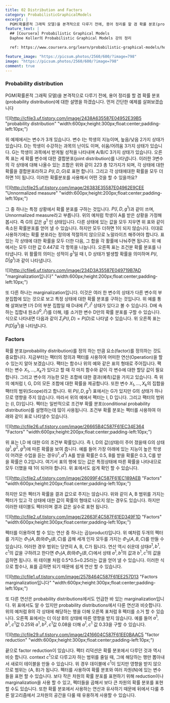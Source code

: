 ```yaml
---
title: 02 Distribution and Factors
category: ProbabilisticGraphicalModels
excerpt: |
  PGM(확률론적 그래픽 모델)을 본격적으로 다루기 전에, 용어 정리를 할 겸 확률 분포(probability distribution)에 대한 설명을 하겠습니다. 먼저 간단한 예제를 살펴보겠습니다
feature_text: |
  ## [Coursera] Probabilistic Graphical Models
  Daphne Koller의 Probabilistic Graphical Models 강의 정리

  ref: https://www.coursera.org/learn/probabilistic-graphical-models/home

feature_image: "https://picsum.photos/2560/600/?image=798"
image: "https://picsum.photos/2560/600/?image=798"
comment: true
---
```



### Probability distribution

PGM(확률론적 그래픽 모델)을 본격적으로 다루기 전에, 용어 정리를 할 겸 확률 분포(probability distribution)에 대한 설명을 하겠습니다. 먼저 간단한 예제를 살펴보겠습니다

![](http://cfile3.uf.tistory.com/image/2438A635587E04952E39B5 "probability distribution" "width:600px;height:300px;float:center;padding-left:10px;")

위 예제에서는 변수가 3개 있습니다. 변수 I는 학생의 지능이며, 높음/낮음 2가지 상태가 있습니다. D는 학생이 수강하는 과목의 난이도 이며, 쉬움/어려움 3가지 상태가 있습니다. G는 학생이 과목에서 받게될 성적을 나타내며 A/B/C 3가지 상태가 있습니다. 오른쪽 표는 세 확률 변수에 대한 결합분포(joint distribution)를 나타냅니다. 이러한 3변수의 각 상태에 대해 나올수 있는 조합은 위와 같이 2*2*3 총 12가지가 되며, 각 상태에 대한 확률을 결합분포라하고 $P(I, D, G)$로 표현 합니다. 그리고 각 상태에대한 확률을 모두 더하면 1이 됩니다. 이러한 확률분포를 사용해서 어떤 것을 할 수 있을까요?

![](http://cfile25.uf.tistory.com/image/26383E35587E04962E9CEE "Unnormalized measure" "width:600px;height:200px;float:center;padding-left:10px;")

그 중 하나는 특정 상황에서 확률 분포를 구하는 것입니다. $P(I, D, g^1)$과 같이 쓰며, Unnormalized measure라고 부릅니다. 위의 예처럼 학생이 A를 받은 상황을 가정해 봅시다. 즉 G의 값은 $g^1$ 인 상태입니다. 다른 상태에 있는 값을 모두 지우면 위 표와 같이 축소된 확률분포를 얻어 낼 수 있습니다. 하지만 모두 더하면 1이 되지 않습니다. 이대로 사용하기에는 확률 분포라는 정의에 적절하지 않으므로 노말라이즈 해주어야 합니다. 표있는 각 상태에 대한 확률을 모두 더한 다음, 그 합을 각 활률에 나눠주면 됩니다. 위 예에서는 모두 더한 값 0.447로 각 항목을 나눕니다. 오른쪽 표는 조건분 확률 분포를 나타냅니다. 위 활률의 의미는 성적이 $g^1$일 때 I, D 상태가 발생할 확률을 의미하며 $P(I, D | g^1)$과 같이 나타냅니다.   

![](http://cfile6.uf.tistory.com/image/234D3A35587E049719B7AD "marginalization입니다" "width:600px;height:200px;float:center;padding-left:10px;")

또 다른 하나는 marginalization입니다. 이것은 여러 한 변수의 상태가 다른 변수의 부분집합에 있는 것으로 보고 특정 상태에 대한 확률 분포를 구하는 것입니다. 위 예를 통해 살펴보면 I가 D의 부분 집합일 때 D내에 $I^0, I^1$ 상태가 있다고 볼 수 있습니다. D에 속하는 집합내 원소($I^0, I^1$)를 더해, I를 소거한 변수 D만의 확률 분포를 구할 수 있습니다. 식으로 나타내면 다음과 같이 $\Sigma_I P(I,D) = P(D)$로 나타낼 수 있습니다. 위 오른쪽 표는 $P(D | g^1)$을 나타냅니다.

### Factors

확률 분포(probability distribution)를 정의 하는 만큼 요소(factor)를 정의하는 것도 중요합니다.  지금부터는 팩터의 정의과 팩터를 사용하여 어떠한 연산(Operation)을 할 수 있는지 알아 보겠습니다. 팩터는 함수나 위의 예와 같은 표의 형태로 주어집니다. 팩터는 변수 $X_1, ..., X_k$가 있다고 할 때 각 마치 함수와 같이 각 변수에 대한 할당 값이 필요합니다. 그리고 변수의 가능한 모든 조합에 대한 결과(예측)값을 가지고 있습니다. 즉 위의 예처럼 I, G, D의 모든 조합에 대한 확률을 제공합니다. 또한 변수 $X_1, ..., X_k$의 집합을 팩터의 범위(Scope)라고 합니다. 위 $P(I, D, g^1)$ 표에서는 G가 있지만 G의 상태가 하나므로 영향을 주지 않습니다. 따라서 위의 예에서 펙터는 I, D 입니다. 그리고 팩터의 범위는 {I, D}입니다. 펙터는 일반적으로 조건부 확률 분포(conditional probability distribution)를 설명하는데 많이 사용됩니다. 조건부 확률 분포는 펙터를 사용하여 아래와 같이 표로 나타낼수 있습니다.  

![](http://cfile26.uf.tistory.com/image/26665B4C587F61EC34E364 "Factors" "width:600px;height:200px;float:center;padding-left:10px;")

위 표는 I,D 에 대한 G의 조건부 확률입니다. 즉 I, D의 값(상태)이 주어 졌을때 G의 상태($g^1, g^2, g^3$)에 따른 확률을 보여 줍니다. 예를 들어 가장 아래에 있는 지능이 높은 학생이 어려운 수업을 듣는 경우($i^1, d^1$) A를 받을 확률은 0.5, B를 받을 확률은 0.3, C를 받을 확률은 0.2입니다. 여기서 표의 행에 있는 값은 특정상태에 따른 확률을 나타내므로 모두 더했을 때 1이 되어야 합니다. 위 표에서도 쉽게 확인 할 수 있습니다.

![](http://cfile2.uf.tistory.com/image/26099F4C587F61EC189AEB "Factors" "width:600px;height:200px;float:center;padding-left:10px;")

하지만 모든 펙터가 확률을 결과 값으로 주지는 않습니다. 위와 같이 A, B 범위를 가지는 펙터가 있고 각 상태에 대한 값이 확률의 형태로 나오지 않는 경우도 있습니다. 하지만 이러한 테이블도 펙터이며 결과 값은 실수로 표현 됩니다.

![](http://cfile2.uf.tistory.com/image/22663F4C587F61ED349F1D "Factors" "width:600px;height:300px;float:center;padding-left:10px;")

펙터를 이용하여 할 수 있는 연산 중 하나는 곱(product)입니다. 위 예처럼 두개의 펙터를 가지는 $\Phi_1(A,B)$와$\Phi_2(B,C)$를 곱해 세개 인자 모두를 가지는 $\Phi_3(A,B,C)$를 만들 수 있습니다. 어러한 경우 범위는 당연히 A, B, C가 됩니다. 연산 역시 쉬운데 상태$a^1, b^1, c^1$의 값을 구하려고 한다면 $\Phi_1(A,B)$와$\Phi_2(B,C)$에서 상태 $a^1, b^1$의 값과 $b^1, c^1$의 값을 곱하면 됩니다. 위 테이블 처럼 0.5*0.5=0.25라는 값을 얻어 낼 수 있습니다. 이러한 식으로 함수나, 표를 곱하면 되기 때문에 쉽게 연산 할 수 있습니다.        

![](http://cfile1.uf.tistory.com/image/2578464C587F61EE257D13 "Factors marginalization입니다" "width:600px;height:300px;float:center;padding-left:10px;")

또 다른 연산은 probability distributions에서도 언급한 바 있는 marginalization입니다. 위 표에서도 알 수 있지만 probability distributions에서 다룬 연산과 비슷합니다. 위의 예처럼 B의 각 상태에 해당하는 행을 더해 오른쪽 표처럼 B 펙터를 소거 할 수 있습니다. 오른쪽 표에서는 더 이상 B의 상태에 따른 영향을 받지 않습니다. 예를 들어 $a^1, b^1, c^1$값 0.25와 $a^1, b^2, c^1$값 0.08을 더해 $a^1, c^1$ 값 0.33을 구할 수 있습니다.

![](http://cfile29.uf.tistory.com/image/2416604C587F61EE0BAAC5 "factor reduction" "width:600px;height:300px;float:center;padding-left:10px;")

끝으로 factor reduction이 있습니다. 펙터 리덕션은 확률 분포에서 다루던 것과 역시 비슷 합니다. context $c^1$으로 다루고자 하는 범위를 줄일 때, 그에 해당하는 행만 뽑아내서 새로이 테이블을 만들 수 있습니다. 위 경우 데이블에 $c^1$이 있지만 영향을 받지 않으므로 범위는 {A, B}가 됩니다. 펙터를 사용하여 확률 분포와 여러 차원(N)에 있는 변수들을 표현 할 수 있습니다. 보다 작은 차원의 확률 분포를 표현하기 위해 reduction이나 marginalization을 사용 할 수 있고, 펙터들을 곱해서 보다 큰 차원의 확률 분포를 표현 할 수도 있습니다. 또한 확률 분포에서 사용하는 연산과 유사하기 때문에 뒤에서 다룰 추론 알고리즘에서 고차원의 공간을 다룰 때 유용하게 사용할 수 있습니다.        
